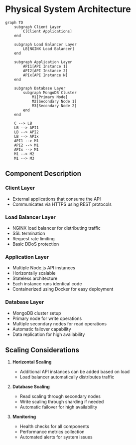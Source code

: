 # Physical System Architecture

```mermaid
graph TD
    subgraph Client Layer
        C[Client Applications]
    end

    subgraph Load Balancer Layer
        LB[NGINX Load Balancer]
    end

    subgraph Application Layer
        API1[API Instance 1]
        API2[API Instance 2]
        APIx[API Instance N]
    end

    subgraph Database Layer
        subgraph MongoDB Cluster
            M1[Primary Node]
            M2[Secondary Node 1]
            M3[Secondary Node 2]
        end
    end

    C --> LB
    LB --> API1
    LB --> API2
    LB --> APIx
    API1 --> M1
    API2 --> M1
    APIx --> M1
    M1 --> M2
    M1 --> M3
```

## Component Description

### Client Layer
- External applications that consume the API
- Communicates via HTTPS using REST protocols

### Load Balancer Layer
- NGINX load balancer for distributing traffic
- SSL termination
- Request rate limiting
- Basic DDoS protection

### Application Layer
- Multiple Node.js API instances
- Horizontally scalable
- Stateless architecture
- Each instance runs identical code
- Containerized using Docker for easy deployment

### Database Layer
- MongoDB cluster setup
- Primary node for write operations
- Multiple secondary nodes for read operations
- Automatic failover capability
- Data replication for high availability

## Scaling Considerations
1. **Horizontal Scaling**
   - Additional API instances can be added based on load
   - Load balancer automatically distributes traffic

2. **Database Scaling**
   - Read scaling through secondary nodes
   - Write scaling through sharding if needed
   - Automatic failover for high availability

3. **Monitoring**
   - Health checks for all components
   - Performance metrics collection
   - Automated alerts for system issues